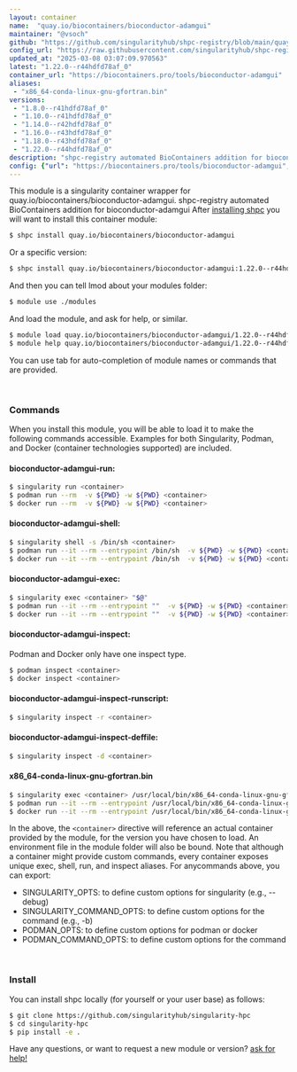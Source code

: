 ```yaml
---
layout: container
name:  "quay.io/biocontainers/bioconductor-adamgui"
maintainer: "@vsoch"
github: "https://github.com/singularityhub/shpc-registry/blob/main/quay.io/biocontainers/bioconductor-adamgui/container.yaml"
config_url: "https://raw.githubusercontent.com/singularityhub/shpc-registry/main/quay.io/biocontainers/bioconductor-adamgui/container.yaml"
updated_at: "2025-03-08 03:07:09.970563"
latest: "1.22.0--r44hdfd78af_0"
container_url: "https://biocontainers.pro/tools/bioconductor-adamgui"
aliases:
 - "x86_64-conda-linux-gnu-gfortran.bin"
versions:
 - "1.8.0--r41hdfd78af_0"
 - "1.10.0--r41hdfd78af_0"
 - "1.14.0--r42hdfd78af_0"
 - "1.16.0--r43hdfd78af_0"
 - "1.18.0--r43hdfd78af_0"
 - "1.22.0--r44hdfd78af_0"
description: "shpc-registry automated BioContainers addition for bioconductor-adamgui"
config: {"url": "https://biocontainers.pro/tools/bioconductor-adamgui", "maintainer": "@vsoch", "description": "shpc-registry automated BioContainers addition for bioconductor-adamgui", "latest": {"1.22.0--r44hdfd78af_0": "sha256:3e2d72c766bdc276b2476663f4f0c9293c1b0147af154da00966aa66f190fde7"}, "tags": {"1.8.0--r41hdfd78af_0": "sha256:4c472a14d2fc8ee2e39dcd1a1c9bc69284893d193c617798ca0a30dc31bba1c5", "1.10.0--r41hdfd78af_0": "sha256:cf94bced1841396083c7905d82099c4799801895992ff249bb4f198da88f6c9d", "1.14.0--r42hdfd78af_0": "sha256:ac65acbb093d0fc2c0d631539d3e5e0c0cdd846b626e1120afd499aba49a595d", "1.16.0--r43hdfd78af_0": "sha256:fc88d0945d8ad2859a85300fdbc8008a3304fcd7a0ede3447bac5b3f0bf4ab91", "1.18.0--r43hdfd78af_0": "sha256:7cdaf7bf81c94ed13dbf9edd88a6467022db977b23bc3e535c8159f2ec8ce82a", "1.22.0--r44hdfd78af_0": "sha256:3e2d72c766bdc276b2476663f4f0c9293c1b0147af154da00966aa66f190fde7"}, "docker": "quay.io/biocontainers/bioconductor-adamgui", "aliases": {"x86_64-conda-linux-gnu-gfortran.bin": "/usr/local/bin/x86_64-conda-linux-gnu-gfortran.bin"}}
---
```


This module is a singularity container wrapper for quay.io/biocontainers/bioconductor-adamgui.
shpc-registry automated BioContainers addition for bioconductor-adamgui
After [installing shpc](#install) you will want to install this container module:


```bash
$ shpc install quay.io/biocontainers/bioconductor-adamgui
```

Or a specific version:

```bash
$ shpc install quay.io/biocontainers/bioconductor-adamgui:1.22.0--r44hdfd78af_0
```

And then you can tell lmod about your modules folder:

```bash
$ module use ./modules
```

And load the module, and ask for help, or similar.

```bash
$ module load quay.io/biocontainers/bioconductor-adamgui/1.22.0--r44hdfd78af_0
$ module help quay.io/biocontainers/bioconductor-adamgui/1.22.0--r44hdfd78af_0
```

You can use tab for auto-completion of module names or commands that are provided.

<br>

### Commands

When you install this module, you will be able to load it to make the following commands accessible.
Examples for both Singularity, Podman, and Docker (container technologies supported) are included.

#### bioconductor-adamgui-run:

```bash
$ singularity run <container>
$ podman run --rm  -v ${PWD} -w ${PWD} <container>
$ docker run --rm  -v ${PWD} -w ${PWD} <container>
```

#### bioconductor-adamgui-shell:

```bash
$ singularity shell -s /bin/sh <container>
$ podman run --it --rm --entrypoint /bin/sh  -v ${PWD} -w ${PWD} <container>
$ docker run --it --rm --entrypoint /bin/sh  -v ${PWD} -w ${PWD} <container>
```

#### bioconductor-adamgui-exec:

```bash
$ singularity exec <container> "$@"
$ podman run --it --rm --entrypoint ""  -v ${PWD} -w ${PWD} <container> "$@"
$ docker run --it --rm --entrypoint ""  -v ${PWD} -w ${PWD} <container> "$@"
```

#### bioconductor-adamgui-inspect:

Podman and Docker only have one inspect type.

```bash
$ podman inspect <container>
$ docker inspect <container>
```

#### bioconductor-adamgui-inspect-runscript:

```bash
$ singularity inspect -r <container>
```

#### bioconductor-adamgui-inspect-deffile:

```bash
$ singularity inspect -d <container>
```


#### x86_64-conda-linux-gnu-gfortran.bin

```bash
$ singularity exec <container> /usr/local/bin/x86_64-conda-linux-gnu-gfortran.bin
$ podman run --it --rm --entrypoint /usr/local/bin/x86_64-conda-linux-gnu-gfortran.bin   -v ${PWD} -w ${PWD} <container> -c " $@"
$ docker run --it --rm --entrypoint /usr/local/bin/x86_64-conda-linux-gnu-gfortran.bin   -v ${PWD} -w ${PWD} <container> -c " $@"
```



In the above, the `<container>` directive will reference an actual container provided
by the module, for the version you have chosen to load. An environment file in the
module folder will also be bound. Note that although a container
might provide custom commands, every container exposes unique exec, shell, run, and
inspect aliases. For anycommands above, you can export:

 - SINGULARITY_OPTS: to define custom options for singularity (e.g., --debug)
 - SINGULARITY_COMMAND_OPTS: to define custom options for the command (e.g., -b)
 - PODMAN_OPTS: to define custom options for podman or docker
 - PODMAN_COMMAND_OPTS: to define custom options for the command

<br>

### Install

You can install shpc locally (for yourself or your user base) as follows:

```bash
$ git clone https://github.com/singularityhub/singularity-hpc
$ cd singularity-hpc
$ pip install -e .
```

Have any questions, or want to request a new module or version? [ask for help!](https://github.com/singularityhub/singularity-hpc/issues)